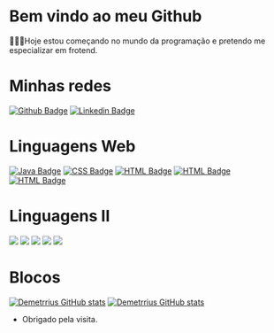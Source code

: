 # Bem vindo ao meu Github
👨🏾‍💻Hoje estou começando no mundo da programação e pretendo me especializar em frotend.

# Minhas redes

[![Github Badge](https://img.shields.io/badge/GitHub-100000?style=for-the-badge&logo=github&logoColor=white&link=LINK_GIT)](https://github.com/demetrrius)
[![Linkedin Badge](https://img.shields.io/badge/LinkedIn-0077B5?style=for-the-badge&logo=linkedin&logoColor=white&link=LINK_LINKEDIN)](https://linkedin.com/in/demetriustobias)

# Linguagens Web

[![Java Badge](https://img.shields.io/badge/Java-ED8B00?style=for-the-badge&logo=java&logoColor=white&link=LINK_GIT)](https://github.com/Demetrrius/projeto-sds5/search?l=java)
[![CSS Badge](https://img.shields.io/badge/CSS3-1572B6?style=for-the-badge&logo=css3&logoColor=white&link=LINK_GIT)](https://github.com/Demetrrius/projeto-sds5/search?l=css) 
[![HTML Badge](https://img.shields.io/badge/HTML5-E34F26?style=for-the-badge&logo=html5&logoColor=white=&LINK_GIT)](https://github.com/Demetrrius/projeto-sds5/search?l=html)
[![HTML Badge](https://img.shields.io/badge/TypeScript-007ACC?style=for-the-badge&logo=typescript&logoColor=white&LINK_GIT)](https://github.com/Demetrrius/projeto-sds5/search?l=typescript)
[![HTML Badge](https://img.shields.io/badge/JavaScript-F7DF1E?style=for-the-badge&logo=javascript&logoColor=black&LINK_GIT)](https://github.com/Demetrrius/projeto-sds5/search?l=typescript)

 
 
 # Linguagens II
 [<img src="https://img.shields.io/badge/twitter-%231DA1F2.svg?&style=for-the-badge&logo=twitter&logoColor=white" />](https://twitter.com/USERNAME) [<img src="https://img.shields.io/badge/medium-%2312100E.svg?&style=for-the-badge&logo=medium&logoColor=white" />](https://medium.com/USERNAME)  [<img src="https://img.shields.io/badge/linkedin-%230077B5.svg?&style=for-the-badge&logo=linkedin&logoColor=white" />](https://www.linkedin.com/in/USERNAME/) [<img src = "https://img.shields.io/badge/instagram-%23E4405F.svg?&style=for-the-badge&logo=instagram&logoColor=white">](https://www.instagram.com/USERNAME/) [<img src = "https://img.shields.io/badge/facebook-%231877F2.svg?&style=for-the-badge&logo=facebook&logoColor=white">](https://www.facebook.com/USERNAME)
 
 
# Blocos
[![Demetrrius GitHub stats](https://github-readme-stats.vercel.app/api?username=demetrrius)](https://github.com/demetrris/github-readme-stats)
[![Demetrrius GitHub stats](https://github-readme-stats.vercel.app/api/top-langs/?username=demetrrius)](https://github.com/demetrrius/github-readme-stats)


- Obrigado pela visita.
